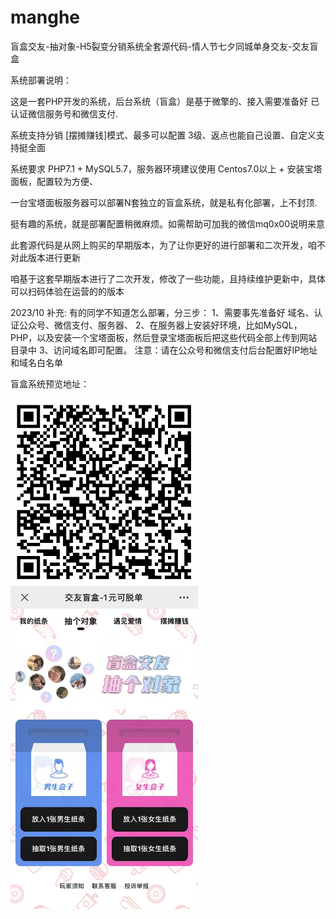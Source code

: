 # manghe
盲盒交友-抽对象-H5裂变分销系统全套源代码-情人节七夕同城单身交友-交友盲盒

系统部署说明：

这是一套PHP开发的系统，后台系统（盲盒）是基于微擎的、接入需要准备好 已认证微信服务号和微信支付.

系统支持分销 [摆摊赚钱]模式、最多可以配置 3级、返点也能自己设置、自定义支持挺全面

系统要求 PHP7.1 + MySQL5.7，服务器环境建议使用 Centos7.0以上 + 安装宝塔面板，配置较为方便、

一台宝塔面板服务器可以部署N套独立的盲盒系统，就是私有化部署，上不封顶.

挺有趣的系统，就是部署配置稍微麻烦。如需帮助可加我的微信mq0x00说明来意

此套源代码是从网上购买的早期版本，为了让你更好的进行部署和二次开发，咱不对此版本进行更新

咱基于这套早期版本进行了二次开发，修改了一些功能，且持续维护更新中，具体可以扫码体验在运营的的版本

2023/10 补充: 有的同学不知道怎么部署，分三步：
1、需要事先准备好 域名、认证公众号、微信支付、服务器、
2、在服务器上安装好环境，比如MySQL，PHP，以及安装一个宝塔面板，然后登录宝塔面板后把这些代码全部上传到网站目录中
3、访问域名即可配置。
注意：请在公众号和微信支付后台配置好IP地址和域名白名单

盲盒系统预览地址：

<img src="https://github.com/quyingyong/manghe/blob/main/qrcode2.jpg" align="left" width="300" >
<br>
<br>
<img src="https://github.com/quyingyong/manghe/blob/main/showtest.jpg" align="left" width="300" >
